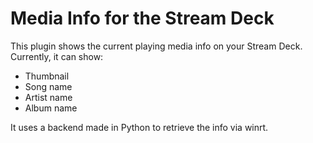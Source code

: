 # Media Info for the Stream Deck

This plugin shows the current playing media info on your Stream Deck. Currently, it can show:
- Thumbnail
- Song name
- Artist name
- Album name

It uses a backend made in Python to retrieve the info via winrt.

